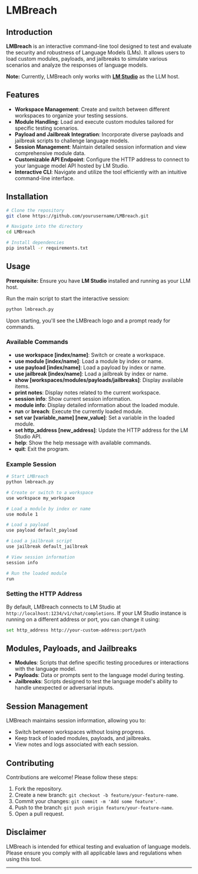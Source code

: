 # LMBreach

## Introduction

**LMBreach** is an interactive command-line tool designed to test and evaluate the security and robustness of Language Models (LMs). It allows users to load custom modules, payloads, and jailbreaks to simulate various scenarios and analyze the responses of language models.

**Note:** Currently, LMBreach only works with **[LM Studio](https://lmstudio.ai/)** as the LLM host.

## Features

- **Workspace Management**: Create and switch between different workspaces to organize your testing sessions.
- **Module Handling**: Load and execute custom modules tailored for specific testing scenarios.
- **Payload and Jailbreak Integration**: Incorporate diverse payloads and jailbreak scripts to challenge language models.
- **Session Management**: Maintain detailed session information and view comprehensive module data.
- **Customizable API Endpoint**: Configure the HTTP address to connect to your language model API hosted by LM Studio.
- **Interactive CLI**: Navigate and utilize the tool efficiently with an intuitive command-line interface.

## Installation

```bash
# Clone the repository
git clone https://github.com/yourusername/LMBreach.git

# Navigate into the directory
cd LMBreach

# Install dependencies
pip install -r requirements.txt
```

## Usage

**Prerequisite:** Ensure you have **LM Studio** installed and running as your LLM host.

Run the main script to start the interactive session:

```bash
python lmbreach.py
```

Upon starting, you'll see the LMBreach logo and a prompt ready for commands.

### Available Commands

- **use workspace [index/name]**: Switch or create a workspace.
- **use module [index/name]**: Load a module by index or name.
- **use payload [index/name]**: Load a payload by index or name.
- **use jailbreak [index/name]**: Load a jailbreak by index or name.
- **show [workspaces/modules/payloads/jailbreaks]**: Display available items.
- **print notes**: Display notes related to the current workspace.
- **session info**: Show current session information.
- **module info**: Display detailed information about the loaded module.
- **run** or **breach**: Execute the currently loaded module.
- **set var [variable_name] [new_value]**: Set a variable in the loaded module.
- **set http_address [new_address]**: Update the HTTP address for the LM Studio API.
- **help**: Show the help message with available commands.
- **quit**: Exit the program.

### Example Session

```bash
# Start LMBreach
python lmbreach.py

# Create or switch to a workspace
use workspace my_workspace

# Load a module by index or name
use module 1

# Load a payload
use payload default_payload

# Load a jailbreak script
use jailbreak default_jailbreak

# View session information
session info

# Run the loaded module
run
```

### Setting the HTTP Address

By default, LMBreach connects to LM Studio at `http://localhost:1234/v1/chat/completions`. If your LM Studio instance is running on a different address or port, you can change it using:

```bash
set http_address http://your-custom-address:port/path
```

## Modules, Payloads, and Jailbreaks

- **Modules**: Scripts that define specific testing procedures or interactions with the language model.
- **Payloads**: Data or prompts sent to the language model during testing.
- **Jailbreaks**: Scripts designed to test the language model's ability to handle unexpected or adversarial inputs.

## Session Management

LMBreach maintains session information, allowing you to:

- Switch between workspaces without losing progress.
- Keep track of loaded modules, payloads, and jailbreaks.
- View notes and logs associated with each session.

## Contributing

Contributions are welcome! Please follow these steps:

1. Fork the repository.
2. Create a new branch: `git checkout -b feature/your-feature-name`.
3. Commit your changes: `git commit -m 'Add some feature'`.
4. Push to the branch: `git push origin feature/your-feature-name`.
5. Open a pull request.

## Disclaimer

LMBreach is intended for ethical testing and evaluation of language models. Please ensure you comply with all applicable laws and regulations when using this tool.

---
